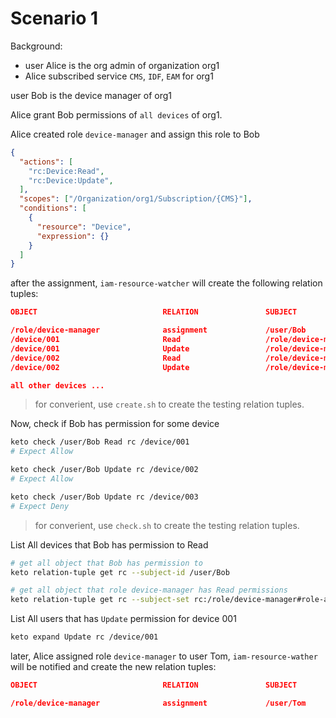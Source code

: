 # Scenario 1

Background:

- user Alice is the org admin of organization org1
- Alice subscribed service `CMS`, `IDF`, `EAM` for org1

user Bob is the device manager of org1

Alice grant Bob permissions of `all devices` of org1.

Alice created role `device-manager` and assign this role to Bob

```json
{
  "actions": [
    "rc:Device:Read",
    "rc:Device:Update",
  ],
  "scopes": ["/Organization/org1/Subscription/{CMS}"],
  "conditions": [
    {
      "resource": "Device",
      "expression": {}
    }
  ]
}
```

after the assignment, `iam-resource-watcher` will create the following relation tuples:

```json
OBJECT                            RELATION               SUBJECT

/role/device-manager              assignment             /user/Bob
/device/001                       Read                   /role/device-manager#assignment
/device/001                       Update                 /role/device-manager#assignment
/device/002                       Read                   /role/device-manager#assignment
/device/002                       Update                 /role/device-manager#assignment

all other devices ...

```

> for converient, use `create.sh` to create the testing relation tuples.

Now, check if Bob has permission for some device

```bash
keto check /user/Bob Read rc /device/001
# Expect Allow

keto check /user/Bob Update rc /device/002
# Expect Allow

keto check /user/Bob Update rc /device/003
# Expect Deny
```
> for converient, use `check.sh` to create the testing relation tuples.

List All devices that Bob has permission to Read

```bash
# get all object that Bob has permission to
keto relation-tuple get rc --subject-id /user/Bob

# get all object that role device-manager has Read permissions
keto relation-tuple get rc --subject-set rc:/role/device-manager#role-assignment --relation Read
```

List All users that has `Update` permission for device 001

```bash
keto expand Update rc /device/001
```

later, Alice assigned role `device-manager` to user Tom, `iam-resource-wather` will be notified and create the new relation tuples:

```json
OBJECT                            RELATION               SUBJECT

/role/device-manager              assignment             /user/Tom
```

